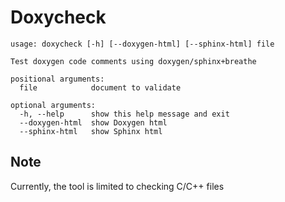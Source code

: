 Doxycheck
=========

```
usage: doxycheck [-h] [--doxygen-html] [--sphinx-html] file

Test doxygen code comments using doxygen/sphinx+breathe

positional arguments:
  file            document to validate

optional arguments:
  -h, --help      show this help message and exit
  --doxygen-html  show Doxygen html
  --sphinx-html   show Sphinx html
```

## Note

Currently, the tool is limited to checking C/C++ files
